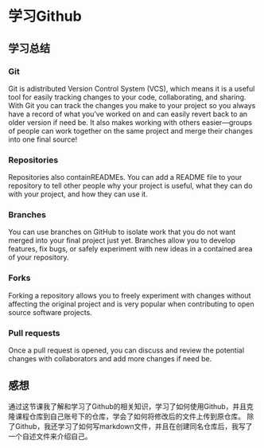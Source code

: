 # 学习Github

## 学习总结

### Git
Git is adistributed Version Control System (VCS), which means it is a useful tool for easily tracking changes to your code, collaborating, and sharing. With Git you can track the changes you make to your project so you always have a record of what you’ve worked on and can easily revert back to an older version if need be. It also makes working with others easier—groups of people can work together on the same project and merge their changes into one final source!

### Repositories
Repositories also containREADMEs. You can add a README file to your repository to tell other people why your project is useful, what they can do with your project, and how they can use it.

### Branches
You can use branches on GitHub to isolate work that you do not want merged into your final project just yet. Branches allow you to develop features, fix bugs, or safely experiment with new ideas in a contained area of your repository.

### Forks
Forking a repository allows you to freely experiment with changes without affecting the original project and is very popular when contributing to open source software projects.

### Pull requests
Once a pull request is opened, you can discuss and review the potential changes with collaborators and add more changes if need be. 

## 感想

通过这节课我了解和学习了Github的相关知识，学习了如何使用Github，并且克隆课程仓库到自己账号下的仓库，学会了如何将修改后的文件上传到原仓库。
除了Github，我还学习了如何写markdown文件，并且在创建同名仓库后，我写了一个自述文件来介绍自己。
